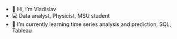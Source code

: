 - 👋 Hi, I’m Vladislav
- 💻 Data analyst, Physicist, MSU student
- 🌱 I’m currently learning time series analysis and prediction, SQL, Tableau


<!---
VladislavVoskoboinik/VladislavVoskoboinik is a ✨ special ✨ repository because its `README.md` (this file) appears on your GitHub profile.
You can click the Preview link to take a look at your changes.
--->
